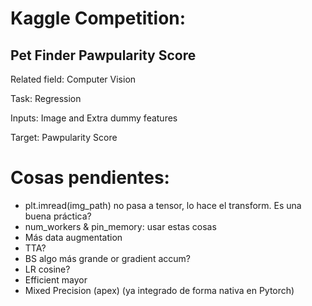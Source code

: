 # Kaggle Competition:

## Pet Finder Pawpularity Score

Related field: Computer Vision

Task: Regression

Inputs: Image and Extra dummy features

Target: Pawpularity Score

# Cosas pendientes:
- plt.imread(img_path) no pasa a tensor, lo hace el transform. Es una buena práctica?
- num_workers & pin_memory: usar estas cosas
- Más data augmentation
- TTA?
- BS algo más grande or gradient accum?
- LR cosine?
- Efficient mayor
- Mixed Precision (apex) (ya integrado de forma nativa en Pytorch)
